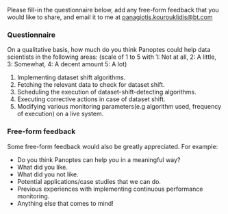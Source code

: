 Please fill-in the questionnaire below, add any free-form feedback that you would like to share, and email it to me at panagiotis.kourouklidis@bt.com
### Questionnaire 
On a qualitative basis, how much do you think Panoptes could help data scientists in the following areas:
(scale of 1 to 5 with 1: Not at all, 2: A little, 3: Somewhat, 4: A decent amount 5: A lot)

1. Implementing dataset shift algorithms.
1. Fetching the relevant data to check for dataset shift.
1. Scheduling the execution of dataset-shift-detecting algorithms.
1. Executing corrective actions in case of dataset shift.
1. Modifying various monitoring parameters(e.g algorithm used, frequency of execution) on a live system.

### Free-form feedback
Some free-form feedback would also be greatly appreciated. For example:
- Do you think Panoptes can help you in a meaningful way?
- What did you like.
- What did you not like.
- Potential applications/case studies that we can do.
- Previous experiences with implementing continuous performance monitoring.
- Anything else that comes to mind!